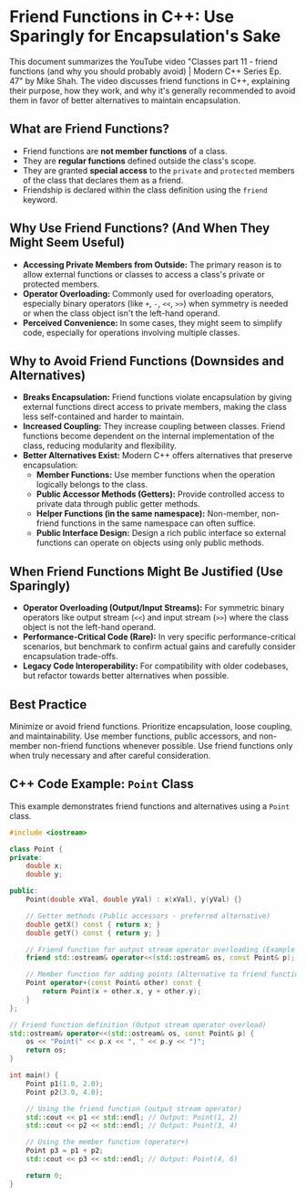 # Friend Functions in C++: Use Sparingly for Encapsulation's Sake

This document summarizes the YouTube video "Classes part 11 - friend functions (and why you should probably avoid) | Modern C++ Series Ep. 47" by Mike Shah. The video discusses friend functions in C++, explaining their purpose, how they work, and why it's generally recommended to avoid them in favor of better alternatives to maintain encapsulation.

## What are Friend Functions?

*   Friend functions are **not member functions** of a class.
*   They are **regular functions** defined outside the class's scope.
*   They are granted **special access** to the `private` and `protected` members of the class that declares them as a friend.
*   Friendship is declared within the class definition using the `friend` keyword.

## Why Use Friend Functions? (And When They Might Seem Useful)

*   **Accessing Private Members from Outside:**  The primary reason is to allow external functions or classes to access a class's private or protected members.
*   **Operator Overloading:** Commonly used for overloading operators, especially binary operators (like `+`, `-`, `<<`, `>>`) when symmetry is needed or when the class object isn't the left-hand operand.
*   **Perceived Convenience:**  In some cases, they might seem to simplify code, especially for operations involving multiple classes.

## Why to Avoid Friend Functions (Downsides and Alternatives)

*   **Breaks Encapsulation:** Friend functions violate encapsulation by giving external functions direct access to private members, making the class less self-contained and harder to maintain.
*   **Increased Coupling:** They increase coupling between classes. Friend functions become dependent on the internal implementation of the class, reducing modularity and flexibility.
*   **Better Alternatives Exist:** Modern C++ offers alternatives that preserve encapsulation:
    *   **Member Functions:** Use member functions when the operation logically belongs to the class.
    *   **Public Accessor Methods (Getters):** Provide controlled access to private data through public getter methods.
    *   **Helper Functions (in the same namespace):** Non-member, non-friend functions in the same namespace can often suffice.
    *   **Public Interface Design:** Design a rich public interface so external functions can operate on objects using only public methods.

## When Friend Functions Might Be Justified (Use Sparingly)

*   **Operator Overloading (Output/Input Streams):** For symmetric binary operators like output stream (`<<`) and input stream (`>>`) where the class object is not the left-hand operand.
*   **Performance-Critical Code (Rare):** In very specific performance-critical scenarios, but benchmark to confirm actual gains and carefully consider encapsulation trade-offs.
*   **Legacy Code Interoperability:**  For compatibility with older codebases, but refactor towards better alternatives when possible.

## Best Practice

Minimize or avoid friend functions. Prioritize encapsulation, loose coupling, and maintainability.  Use member functions, public accessors, and non-member non-friend functions whenever possible. Use friend functions only when truly necessary and after careful consideration.

## C++ Code Example: `Point` Class

This example demonstrates friend functions and alternatives using a `Point` class.

```cpp
#include <iostream>

class Point {
private:
    double x;
    double y;

public:
    Point(double xVal, double yVal) : x(xVal), y(yVal) {}

    // Getter methods (Public accessors - preferred alternative)
    double getX() const { return x; }
    double getY() const { return y; }

    // Friend function for output stream operator overloading (Example of friend function use)
    friend std::ostream& operator<<(std::ostream& os, const Point& p);

    // Member function for adding points (Alternative to friend function for some operations)
    Point operator+(const Point& other) const {
        return Point(x + other.x, y + other.y);
    }
};

// Friend function definition (Output stream operator overload)
std::ostream& operator<<(std::ostream& os, const Point& p) {
    os << "Point(" << p.x << ", " << p.y << ")";
    return os;
}

int main() {
    Point p1(1.0, 2.0);
    Point p2(3.0, 4.0);

    // Using the friend function (output stream operator)
    std::cout << p1 << std::endl; // Output: Point(1, 2)
    std::cout << p2 << std::endl; // Output: Point(3, 4)

    // Using the member function (operator+)
    Point p3 = p1 + p2;
    std::cout << p3 << std::endl; // Output: Point(4, 6)

    return 0;
}
